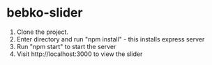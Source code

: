 # bebko-slider

1. Clone the project.
2. Enter directory and run "npm install" - this installs express server
3. Run "npm start" to start the server
4. Visit http://localhost:3000 to view the slider
